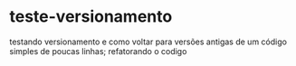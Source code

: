 # teste-versionamento
testando versionamento e como voltar para versões antigas de um código simples de poucas linhas; refatorando o codigo
